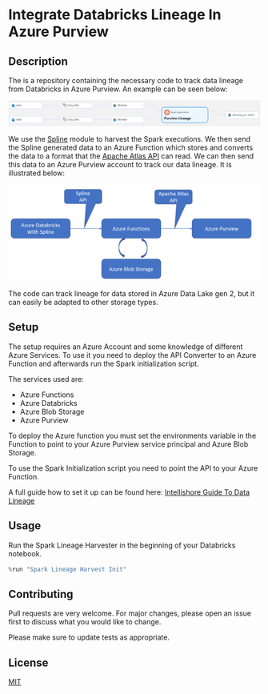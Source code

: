 # Integrate Databricks Lineage In Azure Purview

## Description
The is a repository containing the necessary code to track data lineage from Databricks in Azure Purview. An example can be seen below:

![alt text](images/purview_showcase.PNG "Overview of data lineage in Azure Purview")


We use the [Spline](https://absaoss.github.io/spline/) module to harvest the Spark executions. We then send the Spline generated data to an Azure Function which stores and converts the data to a format that the [Apache Atlas API](https://atlas.apache.org/#/) can read. We can then send this data to an Azure Purview account to track our data lineage. It is illustrated below: 

![alt text](images/purview_architecture.PNG "Architecture")

The code can track lineage for data stored in Azure Data Lake gen 2, but it can easily be adapted to other storage types.

## Setup
The setup requires an Azure Account and some knowledge of different Azure Services. To use it you need to deploy the API Converter to an Azure Function and afterwards run the Spark initialization script. 

The services used are: 
 * Azure Functions 
 * Azure Databricks 
 * Azure Blob Storage 
 * Azure Purview

To deploy the Azure function you must set the environments variable in the Function to point to your Azure Purview service principal and Azure Blob Storage. 

To use the Spark Initialization script you need to point the API to your Azure Function. 

A full guide how to set it up can be found here: [Intellishore Guide To Data Lineage](https://intellishore.dk)

## Usage
Run the Spark Lineage Harvester in the beginning of your Databricks notebook. 
```python
%run "Spark Lineage Harvest Init"
```
## Contributing
Pull requests are very welcome. For major changes, please open an issue first to discuss what you would like to change.

Please make sure to update tests as appropriate.

## License
[MIT](https://choosealicense.com/licenses/mit/)